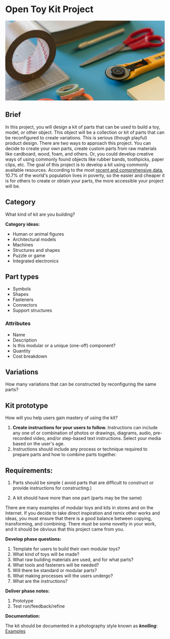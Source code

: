 # Open Toy Kit Project

![Paper cutting tools and tape](/assets/jo-szczepanska-57782.jpg)

## Brief

In this project, you will design a kit of parts that can be used to build a toy, model, or other object. This object will be a collection or kit of parts that can be reconfigured to create variations. This is serious \(though playful\) product design. There are two ways to approach this project. You can decide to create your own parts, create custom parts from raw materials like cardboard, wood, foam, and others. Or, you could develop creative ways of using commonly found objects like rubber bands, toothpicks, paper clips, etc. The goal of this project is to develop a kit using commonly available resources. According to the most [recent and comprehensive data](http://www.worldbank.org/en/publication/poverty-and-shared-prosperity), 10.7% of the world's population lives in poverty, so the easier and cheaper it is for others to create or obtain your parts, the more accessible your project will be.




## Category

What kind of kit are you building?

**Category ideas:**

* Human or animal figures
* Architectural models
* Machines
* Structures and shapes
* Puzzle or game
* Integrated electronics

## Part types

* Symbols
* Shapes
* Fasteners
* Connectors
* Support structures

### Attributes

* Name
* Description
* Is this modular or a unique \(one-off\) component?
* Quantity
* Cost breakdown

## Variations

How many variations that can be constructed by reconfiguring the same parts?

## Kit prototype

How will you help users gain mastery of using the kit?

1. **Create instructions for your users to follow.** Instructions can include any one of or combination of photos or drawings, diagrams, audio, pre-recorded video, and/or step-based text instructions. Select your media based on the user's age.
2. Instructions should include any process or technique required to prepare parts and how to combine parts together. 



## Requirements:

1. Parts should be simple \( avoid parts that are difficult to construct or provide instructions for constructing.\)

2. A kit should have more than one part \(parts may be the same\)

There are many examples of modular toys and kits in stores and on the Internet. If you decide to take direct inspiration and remix other works and ideas, you must ensure that there is a good balance between copying, transforming, and combining. There must be some novelty in your work, and it should be obvious that this project came from you.

**Develop phase questions:**

1. Template for users to build their own modular toys?
2. What kind of toys will be made?
3. What raw building materials are used, and for what parts?
4. What tools and fasteners will be needed?
5. Will there be standard or modular parts?
6. What making processes will the users undergo?
7. What are the instructions?

**Deliver phase notes:**

1. Prototype
2. Test run/feedback/refine

**Documentation:**

The kit should be documented in a photography style known as _**knolling**_: [Examples](http://theultralinx.com/2013/09/50-amazing-examples-knolling-photography/)

